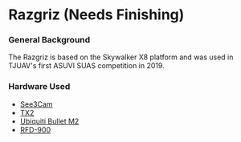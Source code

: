# Razgriz \(Needs Finishing\)

### General Background

The Razgriz is based on the Skywalker X8 platform and was used in TJUAV's first ASUVI SUAS competition in 2019.

### Hardware Used

* [See3Cam](../visual-systems/see3cam_cu135.md)
* [TX2](../computing-systems/nvidia-jetson-tx2-to-finish/)
* [Ubiquiti Bullet M2](../communication-systems/ubiquiti-devices.md)
* [RFD-900](../communication-systems/rfd-900-please-put-actual-name-of-device-here-to-finish.md)



